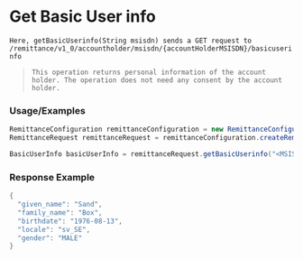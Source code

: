 # Get Basic User info

`Here, getBasicUserinfo(String msisdn) sends a GET request to /remittance/v1_0/accountholder/msisdn/{accountHolderMSISDN}/basicuserinfo`

> `This operation returns personal information of the account holder. The operation does not need any consent by the account holder.`

### Usage/Examples

```java
RemittanceConfiguration remittanceConfiguration = new RemittanceConfiguration("<REMITTANCE_SUBSCRIPTION_KEY>", "<REFERENCE_ID>", "<API_KEY>","<MODE>","<TARGET_ENVIRONMENT>");
RemittanceRequest remittanceRequest = remittanceConfiguration.createRemittanceRequest();

BasicUserInfo basicUserInfo = remittanceRequest.getBasicUserinfo("<MSISDN>");
```

### Response Example

```java
{
  "given_name": "Sand",
  "family_name": "Box",
  "birthdate": "1976-08-13",
  "locale": "sv_SE",
  "gender": "MALE"
}
```
